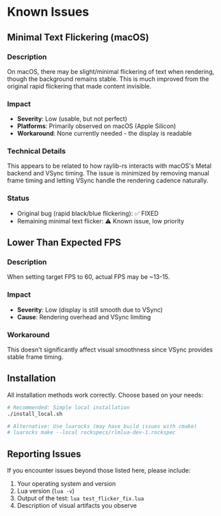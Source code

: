 # Known Issues

## Minimal Text Flickering (macOS)

### Description
On macOS, there may be slight/minimal flickering of text when rendering, though the background remains stable. This is much improved from the original rapid flickering that made content invisible.

### Impact
- **Severity**: Low (usable, but not perfect)
- **Platforms**: Primarily observed on macOS (Apple Silicon)
- **Workaround**: None currently needed - the display is readable

### Technical Details
This appears to be related to how raylib-rs interacts with macOS's Metal backend and VSync timing. The issue is minimized by removing manual frame timing and letting VSync handle the rendering cadence naturally.

### Status
- Original bug (rapid black/blue flickering): ✅ FIXED
- Remaining minimal text flicker: ⚠️ Known issue, low priority

## Lower Than Expected FPS

### Description
When setting target FPS to 60, actual FPS may be ~13-15.

### Impact
- **Severity**: Low (display is still smooth due to VSync)
- **Cause**: Rendering overhead and VSync limiting

### Workaround
This doesn't significantly affect visual smoothness since VSync provides stable frame timing.

## Installation

All installation methods work correctly. Choose based on your needs:

```bash
# Recommended: Simple local installation
./install_local.sh

# Alternative: Use luarocks (may have build issues with cmake)
# luarocks make --local rockspecs/rlmlua-dev-1.rockspec
```

## Reporting Issues

If you encounter issues beyond those listed here, please include:
1. Your operating system and version
2. Lua version (`lua -v`)
3. Output of the test: `lua test_flicker_fix.lua`
4. Description of visual artifacts you observe
